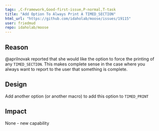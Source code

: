 ```yaml
---
tags: ,C-Framework,Good-first-issue,P-normal,T-task
title: "Add Option To Always Print A TIMED_SECTION"
html_url: "https://github.com/idaholab/moose/issues/19115"
user: friedmud
repo: idaholab/moose
---
```


## Reason
@aprilnovak reported that she would like the option to force the printing of any `TIMED_SECTION`.  This makes complete sense in the case where you always want to report to the user that something is complete.

## Design
Add another option (or another macro) to add this option to `TIMED_PRINT`

## Impact
None - new capability
